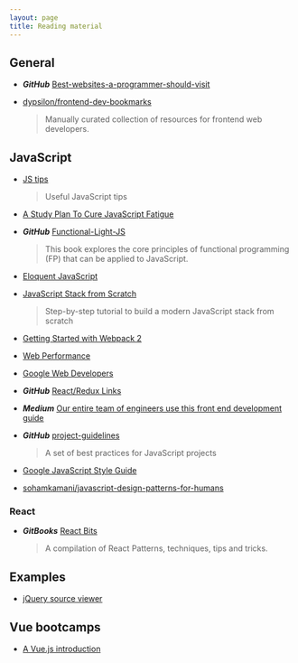 ```yaml
---
layout: page
title: Reading material
---
```


## General

* ***GitHub*** [Best-websites-a-programmer-should-visit](https://github.com/sdmg15/Best-websites-a-programmer-should-visit)

* [dypsilon/frontend-dev-bookmarks](https://github.com/dypsilon/frontend-dev-bookmarks)
  > Manually curated collection of resources for frontend web developers.

## JavaScript

* [JS tips](https://github.com/loverajoel/jstips)
  > Useful JavaScript tips

* [A Study Plan To Cure JavaScript Fatigue](https://medium.com/@sachagreif/a-study-plan-to-cure-javascript-fatigue-8ad3a54f2eb1#.82uweltdq)

* ***GitHub*** [Functional-Light-JS](https://github.com/getify/Functional-Light-JS)
  > This book explores the core principles of functional programming (FP) that can be applied to JavaScript.

* [Eloquent JavaScript](http://eloquentjavascript.net)

* [JavaScript Stack from Scratch](https://github.com/verekia/js-stack-from-scratch)
  > Step-by-step tutorial to build a modern JavaScript stack from scratch

* [Getting Started with Webpack 2](https://blog.madewithenvy.com/getting-started-with-webpack-2-ed2b86c68783)

* [Web Performance](http://perf.rocks)

* [Google Web Developers](https://developers.google.com/web/)

* ***GitHub*** [React/Redux Links](https://github.com/markerikson/react-redux-links)

* ***Medium*** [Our entire team of engineers use this front end development guide](https://medium.freecodecamp.org/grabs-front-end-guide-for-large-teams-484d4033cc41)

* ***GitHub*** [project-guidelines](https://github.com/wearehive/project-guidelines)
  > A set of best practices for JavaScript projects

* [Google JavaScript Style Guide](https://google.github.io/styleguide/jsguide.html)

* [sohamkamani/javascript-design-patterns-for-humans](https://github.com/sohamkamani/javascript-design-patterns-for-humans)

### React

* ***GitBooks*** [React Bits](https://vasanthk.gitbooks.io/react-bits/)
  > A compilation of React Patterns, techniques, tips and tricks.

## Examples

* [jQuery source viewer](http://james.padolsey.com/jquery/)

## Vue bootcamps

* [A Vue.js introduction](https://medium.freecodecamp.com/vue-js-introduction-for-people-who-know-just-enough-jquery-to-get-by-eab5aa193d77)
